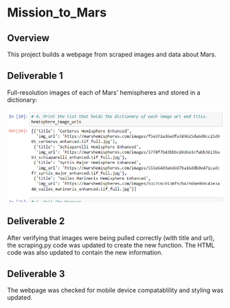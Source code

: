 # Mission_to_Mars

## Overview

This project builds a webpage from scraped images and data about Mars.

## Deliverable 1

Full-resolution images of each of Mars' hemispheres and stored in a dictionary:

![image](https://github.com/Bryan-Corn/Mission_to_Mars/blob/main/Images/Mars1.png)

## Deliverable 2

After verifying that images were being pulled correctly (with title and url), the scraping.py code was updated to create the new function. The HTML code was also updated to contain the new information. 

## Deliverable 3

The webpage was checked for mobile device compatablility and styling was updated. 
